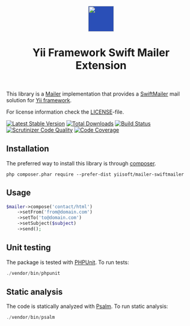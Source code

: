 <p align="center">
    <a href="https://swiftmailer.symfony.com/" target="_blank" rel="external">
        <img src="https://swiftmailer.symfony.com/images/logo.png" height="68px" style="background-color:#2a4fb7">
    </a>
    <h1 align="center">Yii Framework Swift Mailer Extension</h1>
    <br>
</p>

This library is a [Mailer](https://github.com/yiisoft/mailer) implementation that provides a [SwiftMailer](https://swiftmailer.symfony.com/) mail solution 
for [Yii framework](http://www.yiiframework.com).

For license information check the [LICENSE](LICENSE.md)-file.

[![Latest Stable Version](https://poser.pugx.org/yiisoft/mailer-swiftmailer/v/stable.png)](https://packagist.org/packages/yiisoft/mailer-swiftmailer)
[![Total Downloads](https://poser.pugx.org/yiisoft/mailer-swiftmailer/downloads.png)](https://packagist.org/packages/yiisoft/mailer-swiftmailer)
[![Build Status](https://travis-ci.com/yiisoft/mailer-swiftmailer.svg?branch=master)](https://travis-ci.com/yiisoft/mailer-swiftmailer)
[![Scrutinizer Code Quality](https://scrutinizer-ci.com/g/yiisoft/mailer-swiftmailer/badges/quality-score.png?b=master)](https://scrutinizer-ci.com/g/yiisoft/mailer-swiftmailer/?branch=master)
[![Code Coverage](https://scrutinizer-ci.com/g/yiisoft/mailer-swiftmailer/badges/coverage.png?b=master)](https://scrutinizer-ci.com/g/yiisoft/mailer-swiftmailer/?branch=master)

## Installation

The preferred way to install this library is through [composer](http://getcomposer.org/download/).

```
php composer.phar require --prefer-dist yiisoft/mailer-swiftmailer
```

## Usage

```php
$mailer->compose('contact/html')
    ->setFrom('from@domain.com')
    ->setTo('to@domain.com')
    ->setSubject($subject)
    ->send();
```

## Unit testing

The package is tested with [PHPUnit](https://phpunit.de/). To run tests:

```php
./vendor/bin/phpunit
```

## Static analysis

The code is statically analyzed with [Psalm](https://psalm.dev/). To run static analysis:

```php
./vendor/bin/psalm
```
